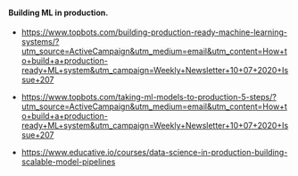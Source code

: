#### Building ML in production.

- https://www.topbots.com/building-production-ready-machine-learning-systems/?utm_source=ActiveCampaign&utm_medium=email&utm_content=How+to+build+a+production-ready+ML+system&utm_campaign=Weekly+Newsletter+10+07+2020+Issue+207

- https://www.topbots.com/taking-ml-models-to-production-5-steps/?utm_source=ActiveCampaign&utm_medium=email&utm_content=How+to+build+a+production-ready+ML+system&utm_campaign=Weekly+Newsletter+10+07+2020+Issue+207

- https://www.educative.io/courses/data-science-in-production-building-scalable-model-pipelines

